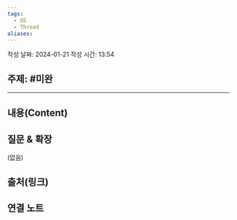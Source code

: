 ```yaml
---
tags:
  - OS
  - Thread
aliases:
---
```

작성 날짜: 2024-01-21
작성 시간: 13:54

## 주제: #미완

----
## 내용(Content)


## 질문 & 확장

(없음)

## 출처(링크)


## 연결 노트











